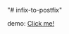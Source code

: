 "# infix-to-postfix" 

demo: <a href="https://s3.amazonaws.com/infixtopostfix.aws.com/index.html" target="__blank">Click me!</a>
